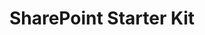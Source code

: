 ---
title: "SharePoint Starter Kit"
description: "Dive into the SharePoint Starter Kit for a hands-on experience with SPFx web parts, extensions, and more. Ideal for SharePoint Online, it offers a range of practical components -- complete with PnP PowerShell provisioning! Use it as a real-world example and inspiration for your own development projects."
externalUrl: "https://github.com/SharePoint/sp-starter-kit"
image: "images/samples-background-starter-kit.webp"
---